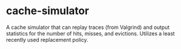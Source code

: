 # cache-simulator

A cache simulator that can replay traces (from Valgrind) and output statistics for the number of hits, misses, and evictions. Utilizes a least recently used replacement policy.
